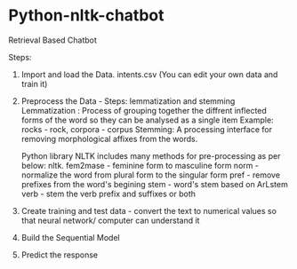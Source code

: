 # Python-nltk-chatbot
Retrieval Based Chatbot

Steps: 
1) Import and load the Data. intents.csv (You can edit your own data and train it)
2) Preprocess the Data -
    Steps: lemmatization and stemming
    Lemmatization :
      Process of grouping together the diffrent inflected forms of the word so they can be analysed as a single item
      Example: rocks - rock, corpora - corpus
    Stemming:
      A processing interface for removing morphological affixes from the words. 
    
    Python library NLTK includes many methods for pre-processing as per below:
      nltk.
        fem2mase - feminine form to masculine form
        norm - normalize the word from plural form to the singular form
        pref - remove prefixes from the word's begining
        stem - word's stem based on ArLstem
        verb - stem the verb prefix and suffixes or both
 3) Create training and test data - convert the text to numerical values so that neural network/ computer can understand it
 4) Build the Sequential Model
 5) Predict the response
    
      
